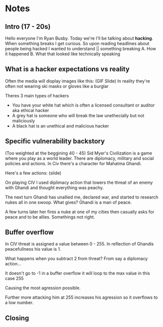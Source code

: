 # Notes

## Intro (17 - 20s)

   Hello everyone I'm Ryan Busby.
   Today we're I'll be talking about **hacking**.
   When something breaks I get curious.
   So upon reading headlines about people being hacked I wanted to understand || something breaking
     A. How it happened
     B. What that looked like technically speaking


## What is a hacker expectations vs reality

   Often the media will display images like this: (GIF Slide)
   In reality they're often not wearing ski masks or gloves like a burglar

   Theres 3 main types of hackers

   - You have your white hat which is often a licensed consultant or auditor  aka ethical hacker
   - A grey hat is someone who will break the law unethecially but not maliciously
   - A black hat is an unethical and malicious hacker


## Specific vulnerability backstory

   (Too weighted at the beggining 40 - 45)
   Sid Myer's Civilization is a game where you play as a world leader. There are diplomacy, military and social policies and actions. In Civ there's a character for Mahatma Ghandi.

   Here's a few actions: (slide)

   On playing CIV I used diplimacy action that lowers the threat of an enemy with Ghandi and thought everything was peachy.

   The next turn Ghandi has unallied me, declared war, and started to research nukes all in one swoop.
   What gives? Ghandi is a man of peace.

   A few turns later her fires a nuke at one of my cities then casually asks for peace and to be allies.
   Somethings not right.

## Buffer overflow

   In CIV threat is assigned a value between 0 - 255.
   In reflection of Ghandis peacefullness his value is 1.

   What happens when you subtract 2 from threat? From say a diplomacy action...

   It doesn't go to -1 in a buffer overflow it will loop to the max value in this case 255

   Causing the most agression possible.

   Further more attacking him at 255 increases his agression so it overflows to a low number.

## Closing





